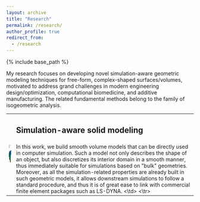 ```yaml
---
layout: archive
title: "Research"
permalink: /research/
author_profile: true
redirect_from:
  - /research
---
```


{% include base_path %}

My research focuses on developing novel simulation-aware geometric modeling techniques for free-form, complex-shaped surfaces/volumes, 
motivated to address grand challenges in modern engineering design/optimization, computational biomedicine, and additive manufacturing. 
The related fundamental methods belong to the family of isogeometric analysis.

<table style="width:100%" border="0">
<tr>
<td rowspan="2">
<img height="50px" class="center-block" src="/images/engine-mount.gif">
</td>
<td>
<h2>Simulation-aware solid modeling</h2>
</td>
</tr>
<tr>
<td>
In this work, we build smooth volume models that can be directly used in computer simulation. Such a model not only describes the shape of an object, but also discretizes its interior domain in a smooth manner, thus immediately suitable for simulations based on "bulk" geometries. Moreover, as all the simulation-related properties are already built in such geometric models, it allows downstream simulations to follow a standard procedure, and thus it is of great ease to link with commercial finite element packages such as LS-DYNA.
<\td>
<\tr>
</table>

